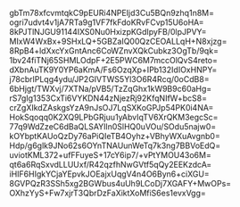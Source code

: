 gbTm78xfcvmtqkC9pEURi4NPEIjd3Cu5BQn9zhq1n8M=
ogri7udvt4v1jA7RTa9g1VF7fkFdoKRvFCvp15U6oHA=
8kPJTlNJGU91144IXS0Nu0HxizpKGdIpyFB/0lpJPVY=
MIxW4WxBx+9SHxLQ+5GBZaIQ00QzCEOALLqH+N8xjzg=
8RpB4+ldXxcYxGntAnc6CoWZnvXQkCubkz3OgTb/9qk=
1bv24fiTNj65SHMLOdpF+2E5PWC6M7mccOlQvS4reto=
dXbnAuTK9Y0YP6aKmA/Fs6OzqXp+IPb132IdIOxHNPY=
j78cbrlPLqg4ydu/JP2GIVTWS5Yl3O6R4Rcq/0oCdB8=
6bHjgt/TWXvj/7XTNa/pVB5/TzZqGhx1kW9B9c60aHg=
rS7gIg1353CxTi6VYKDN44zNjezRj92KfqNIfW+bcS8=
crZgXIkdZAskgsYzA9nJsOJ7LqSXKoGPJp54PK0i4NA=
HokSqoqq0K2XQ9LPbGRjuu1yAbvIqTV6XrQKM3egcSc=
77q9WdZzeC6dBaQLSAYIln0SlHQ0uVOu/SOdu5najw0=
kOYbptKAUoQzDy76aPiQIeTB4Oyhz+VBhyWXuAvgnb0=
Hdp/g6glk9JNo62s6OYnTNAUunWeTq7k3ng7BBVoEdQ=
uviotKML372+ufFFuyeS+17cY6ip7/+vPtYMOU43o6M=
qt6a6RqSxvdLLUUxf/R42qzfhNwGVtf5qQy2EEKzdcA=
iHIF6HIgkYCjaYEpvkJOEajxUqgV4n4O6Byn6+ciXGU=
8GVPQzR3SSh5xg2BGWbus4uUh9LCoDj7XGAFY+MwOPs=
OXhzYyS+Fw7xjrT3QbrDzFaXiktXoMfiS6es1evxVgg=
